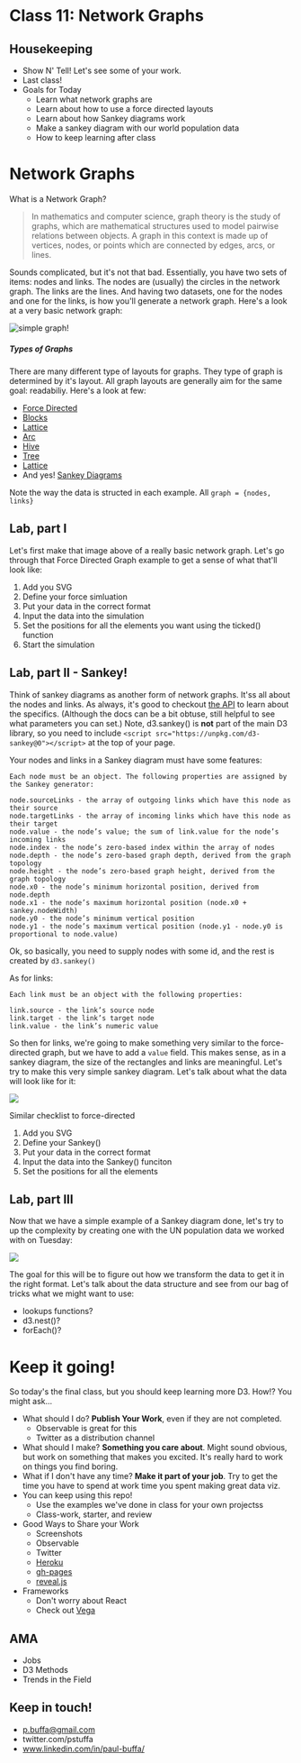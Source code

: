 # Class 11: Network Graphs

## Housekeeping
  * Show N' Tell! Let's see some of your work.
  * Last class! 
  * Goals for Today
  	* Learn what network graphs are
  	* Learn about how to use a force directed layouts
  	* Learn about how Sankey diagrams work
    * Make a sankey diagram with our world population data 
    * How to keep learning after class

# Network Graphs 

What is a Network Graph?

> In mathematics and computer science, graph theory is the study of graphs, which are mathematical structures used to model pairwise relations between objects. A graph in this context is made up of vertices, nodes, or points which are connected by edges, arcs, or lines.

Sounds complicated, but it's not that bad. Essentially, you have two sets of items: nodes and links. The nodes are (usually) the circles in the network graph. The links are the lines. And having two datasets, one for the nodes and one for the links, is how you'll generate a network graph. Here's a look at a very basic network graph:

![simple graph!](https://upload.wikimedia.org/wikipedia/commons/thumb/5/5b/6n-graf.svg/2000px-6n-graf.svg.png)

##### Types of Graphs

There are many different type of layouts for graphs. They type of graph is determined by it's layout. All graph layouts are generally aim for the same goal: readabiliy. Here's a look at few:
 * [Force Directed](https://bl.ocks.org/mbostock/4062045)
  * [Blocks](https://bl.ocks.org/mbostock/afecf1ce04644ad9036ca146d2084895)
  * [Lattice](https://bl.ocks.org/mbostock/1b64ec067fcfc51e7471d944f51f1611)
 * [Arc](https://www.jasondavies.com/primos/)
 * [Hive](https://bost.ocks.org/mike/hive/)
 * [Tree](https://bl.ocks.org/mbostock/4339083)
 * [Lattice](https://bl.ocks.org/mbostock/1b64ec067fcfc51e7471d944f51f1611)
 * And yes! [Sankey Diagrams](https://beta.observablehq.com/@mbostock/d3-sankey-diagram)

Note the way the data is structed in each example. All `graph = {nodes, links}`

## Lab, part I

Let's first make that image above of a really basic network graph. Let's go through that Force Directed Graph example to get a sense of what that'll look like:
 1. Add you SVG
 2. Define your force simluation
 3. Put your data in the correct format
 4. Input the data into the simulation
 5. Set the positions for all the elements you want using the ticked() function
 6. Start the simulation 

## Lab, part II - Sankey!

Think of sankey diagrams as another form of network graphs. It'ss all about the nodes and links. As always, it's good to checkout [the API](https://github.com/d3/d3-sankey) to learn about the specifics. (Although the docs can be a bit obtuse, still helpful to see what parameters you can set.) Note, d3.sankey() is **not** part of the main D3 library, so you need to include `<script src="https://unpkg.com/d3-sankey@0"></script>` at the top of your page.

Your nodes and links in a Sankey diagram must have some features: 

```
Each node must be an object. The following properties are assigned by the Sankey generator:

node.sourceLinks - the array of outgoing links which have this node as their source
node.targetLinks - the array of incoming links which have this node as their target
node.value - the node’s value; the sum of link.value for the node’s incoming links
node.index - the node’s zero-based index within the array of nodes
node.depth - the node’s zero-based graph depth, derived from the graph topology
node.height - the node’s zero-based graph height, derived from the graph topology
node.x0 - the node’s minimum horizontal position, derived from node.depth
node.x1 - the node’s maximum horizontal position (node.x0 + sankey.nodeWidth)
node.y0 - the node’s minimum vertical position
node.y1 - the node’s maximum vertical position (node.y1 - node.y0 is proportional to node.value)

```
Ok, so basically, you need to supply nodes with some id, and the rest is created by `d3.sankey()`

As for links:

```
Each link must be an object with the following properties:

link.source - the link’s source node
link.target - the link’s target node
link.value - the link’s numeric value
```

So then for links, we're going to make something very similar to the force-directed graph, but we have to add a `value` field. This makes sense, as in a sankey diagram, the size of the rectangles and links are meaningful. Let's try to make this very simple sankey diagram. Let's talk about what the data will look like for it: 

<img src="images/Screen Shot 2016-12-13 at 1.47.46 PM.png">

Similar checklist to force-directed
 1. Add you SVG
 2. Define your Sankey()
 3. Put your data in the correct format
 4. Input the data into the Sankey() funciton
 5. Set the positions for all the elements 


## Lab, part III

Now that we have a simple example of a Sankey diagram done, let's try to up the complexity by creating one with the UN population data we worked with on Tuesday:

<img src="images/Screen Shot 2016-12-13 at 2.22.14 PM.png">

The goal for this will be to figure out how we transform the data to get it in the right format. Let's talk about the data structure and see from our bag of tricks what we might want to use:
 * lookups functions?
 * d3.nest()?
 * forEach()?



# Keep it going! 
So today's the final class, but you should keep learning more D3. How!? You might ask...

  * What should I do?  __Publish Your Work__, even if they are not completed.
    * Observable is great for this
    * Twitter as a distribution channel
  * What should I make? __Something you care about__. Might sound obvious, but work on something that makes you excited. It's really hard to work on things you find boring.
  * What if I don't have any time? __Make it part of your job__. Try to get the time you have to spend at work time you spent making great data viz.
  * You can keep using this repo!
    * Use the examples we've done in class for your own projectss
    * Class-work, starter, and review 
  * Good Ways to Share your Work
      * Screenshots
      * Observable
      * Twitter
      * [Heroku](https://github.com/thisismetis/nyc17_dataviz7/tree/master/class13)
      * [gh-pages](https://pages.github.com/)
      * [reveal.js](http://lab.hakim.se/reveal-js/)
  * Frameworks
    * Don't worry about React
    * Check out [Vega](https://vega.github.io/vega/)

## AMA
* Jobs
* D3 Methods
* Trends in the Field


## Keep in touch!
 * p.buffa@gmail.com
 * twitter.com/pstuffa
 * www.linkedin.com/in/paul-buffa/


